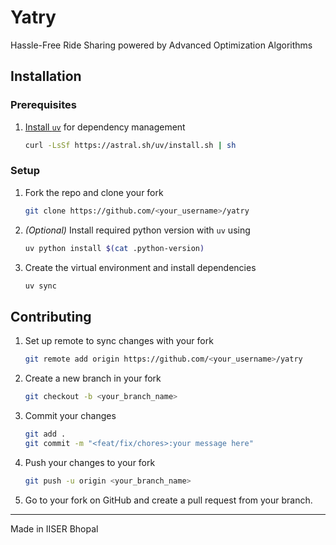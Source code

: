 # Yatry

Hassle-Free Ride Sharing powered by Advanced Optimization Algorithms

## Installation

### Prerequisites

1. [Install `uv`](https://docs.astral.sh/uv/getting-started/installation/) for dependency management
    ```bash
    curl -LsSf https://astral.sh/uv/install.sh | sh
    ```

### Setup

1. Fork the repo and clone your fork
    ```bash
    git clone https://github.com/<your_username>/yatry
    ```
2. *(Optional)* Install required python version with `uv` using
    ```bash
    uv python install $(cat .python-version)
    ```
3. Create the virtual environment and install dependencies
    ```bash
    uv sync
    ```

## Contributing

1. Set up remote to sync changes with your fork
    ```bash
    git remote add origin https://github.com/<your_username>/yatry
    ```
2. Create a new branch in your fork
    ```bash
    git checkout -b <your_branch_name>
    ```
3. Commit your changes
    ```bash
    git add .
    git commit -m "<feat/fix/chores>:your message here"
    ```
4. Push your changes to your fork
    ```bash
    git push -u origin <your_branch_name>
    ```
5. Go to your fork on GitHub and create a pull request from your branch.

---

Made in IISER Bhopal

